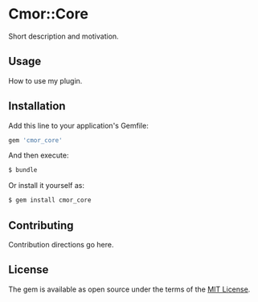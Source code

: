 # Cmor::Core
Short description and motivation.

## Usage
How to use my plugin.

## Installation
Add this line to your application's Gemfile:

```ruby
gem 'cmor_core'
```

And then execute:
```bash
$ bundle
```

Or install it yourself as:
```bash
$ gem install cmor_core
```

## Contributing
Contribution directions go here.

## License
The gem is available as open source under the terms of the [MIT License](http://opensource.org/licenses/MIT).
